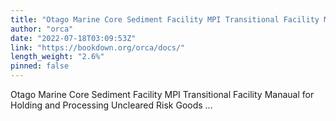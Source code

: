 ```yaml
---
title: "Otago Marine Core Sediment Facility MPI Transitional Facility Manaual for Holding and Processing Uncleared Risk Goods"
author: "orca"
date: "2022-07-18T03:09:53Z"
link: "https://bookdown.org/orca/docs/"
length_weight: "2.6%"
pinned: false
---
```


Otago Marine Core Sediment Facility MPI Transitional Facility Manaual for Holding and Processing Uncleared Risk Goods ...
